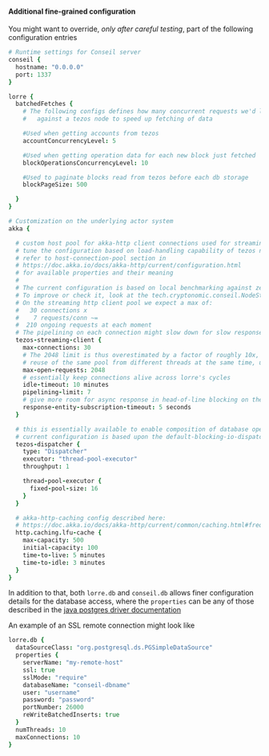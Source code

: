 #### Additional fine-grained configuration

You might want to override, _only after careful testing_, part of the following configuration entries

```coffee
# Runtime settings for Conseil server
conseil {
  hostname: "0.0.0.0"
  port: 1337
}

lorre {
  batchedFetches {
    # The following configs defines how many concurrent requests we'd like to run
    #   against a tezos node to speed up fetching of data

    #Used when getting accounts from tezos
    accountConcurrencyLevel: 5

    #Used when getting operation data for each new block just fetched
    blockOperationsConcurrencyLevel: 10

    #Used to paginate blocks read from tezos before each db storage
    blockPageSize: 500

  }
}

# Customization on the underlying actor system
akka {

  # custom host pool for akka-http client connections used for streaming request/responses
  # tune the configuration based on load-handling capability of tezos nodes
  # refer to host-connection-pool section in
  # https://doc.akka.io/docs/akka-http/current/configuration.html
  # for available properties and their meaning
  #
  # The current configuration is based on local benchmarking against zeronet
  # To improve or check it, look at the tech.cryptonomic.conseil.NodeStreamingBenchmark app
  # On the streaming http client pool we expect a max of:
  #   30 connections x
  #    7 requests/conn ~=
  #  210 ongoing requests at each moment
  # The pipelining on each connection might slow down for slow responses, but they should be rare
  tezos-streaming-client {
    max-connections: 30
    # The 2048 limit is thus overestimated by a factor of roughly 10x, to allow room for
    # reuse of the same pool from different threads at the same time, up to that factor
    max-open-requests: 2048
    # essentially keep connections alive across lorre's cycles
    idle-timeout: 10 minutes
    pipelining-limit: 7
    # give more room for async response in head-of-line blocking on the same connection or other slow responses
    response-entity-subscription-timeout: 5 seconds
  }

  # this is essentially available to enable composition of database operations
  # current configuration is based upon the default-blocking-io-dispatcher in akka
  tezos-dispatcher {
    type: "Dispatcher"
    executor: "thread-pool-executor"
    throughput: 1

    thread-pool-executor {
      fixed-pool-size: 16
    }
  }

  # akka-http-caching config described here:
  # https://doc.akka.io/docs/akka-http/current/common/caching.html#frequency-biased-lfu-cache
  http.caching.lfu-cache {
    max-capacity: 500
    initial-capacity: 100
    time-to-live: 5 minutes
    time-to-idle: 3 minutes
  }
}
```

In addition to that, both `lorre.db` and `conseil.db` allows finer configuration details for the database access, where the `properties` can be any of those described in the [java postgres driver documentation](https://jdbc.postgresql.org/documentation/publicapi/org/postgresql/ds/common/BaseDataSource.html)

An example of an SSL remote connection might look like

```coffee
lorre.db {
  dataSourceClass: "org.postgresql.ds.PGSimpleDataSource"
  properties {
    serverName: "my-remote-host"
    ssl: true
    sslMode: "require"
    databaseName: "conseil-dbname"
    user: "username"
    password: "password"
    portNumber: 26000
    reWriteBatchedInserts: true
  }
  numThreads: 10
  maxConnections: 10
}
```